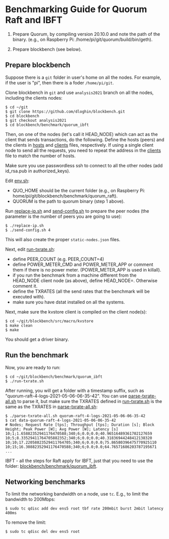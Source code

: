 # Benchmarking Guide for Quorum Raft and IBFT

1. Prepare Quorum, by compiling version 20.10.0 and note the path of the binary. (e.g., on Raspberry Pi: /home/pi/git/quorum/build/bin/geth).

2. Prepare blockbench (see below).

## Prepare blockbench

Suppose there is a ``git`` folder in user's home on all the nodes. For example, if the user is "pi", then there is a foder ``/home/pi/git``.

Clone blockbench in ``git`` and use ``analysis2021`` branch on all the nodes, including the clients nodes:

```
$ cd ~/git
$ git clone https://github.com/dloghin/blockbench.git
$ cd blockbench
$ git checkout analysis2021
$ cd blockbench/benchmark/quorum_ibft
```

Then, on one of the nodes (let's call it HEAD_NODE) which can act as the client that sends transactions, do the following. Define the hosts (peers) and the clients in [hosts](hosts) and [clients](clients) files, respectively. If using a single client node to send all the requests, you need to repeat the address in the [clients](clients) file to match the number of hosts.

Make sure you use passwordless ssh to connect to all the other nodes (add id_rsa.pub in authorized_keys).

Edit [env.sh](env.sh):
- QUO_HOME should be the current folder (e.g., on Raspberry Pi: home/pi/git/blockbench/benchmark/quorum_raft).
- QUORUM is the path to quorum binary (step 1 above).

Run [replace-ip.sh](replace-ip.sh) and [send-config.sh](send-config.sh) to prepare the peer nodes (the parameter is the number of peers you are going to use):

```
$ ./replace-ip.sh
$ ./send-config.sh 4
```

This will also create the proper ``static-nodes.json`` files.

Next, edit [run-txrate.sh](run-txrate.sh):
- define PEER_COUNT (e.g. PEER_COUNT=4)
- define POWER_METER_CMD and POWER_METER_APP or comment them if there is no power meter. (POWER_METER_APP is used in killall).
- if you run the benchmark from a machine different from the HEAD_NODE client node (as above), define HEAD_NODE=<addr>. Otherwise comment it.
- define the TXRATES (all the send rates that the benchmark will be executed with).
- make sure you have dstat installed on all the systems.

Next, make sure the kvstore client is compiled on the client node(s):

```
$ cd ~/git/blockbench/src/macro/kvstore
$ make clean
$ make
```

You should get a driver binary.

## Run the benchmark

Now, you are ready to run:

```
$ cd ~/git/blockbench/benchmark/quorum_ibft
$ ./run-txrate.sh
```

After running, you will get a folder with a timestamp suffix, such as "quorum-raft-4-logs-2021-05-06-06-35-42". You can use [parse-txrate-all.sh](parse-txrate-all.sh) to parse it, but make sure the TXRATES defined in [run-txrate.sh](run-txrate.sh) is the same as the TXRATES in [parse-txrate-all.sh](parse-txrate-all.sh):

```
$ ./parse-txrate-all.sh quorum-raft-4-logs-2021-05-06-06-35-42
$ cat data-quorum-raft-4-logs-2021-05-06-06-35-42
# Nodes; Request Rate [tps]; Throughput [tps]; Duration [s]; Block Height; Peak Power [W]; Avg Power [W]; Latency [s]
10;1;1.65882352941176470588;340;6;0.0;0.0;40.96516489361702127659
10;5;8.33529411764705882352;340;6;0.0;0.0;40.31836944248412138320
10;10;17.22058823529411764705;340;6;0.0;0.0;75.86580396475770925110
10;15;16.30882352941176470588;340;6;0.0;0.0;64.76571686203787195671
...
```

IBFT - all the steps for Raft apply for IBFT, just that you need to use the folder: [blockbench/benchmark/quorum_ibft](blockbench/benchmark/quorum_ibft).

## Networking benchmarks

To limit the networking bandwidth on a node, use ``tc``. E.g., to limit the bandwidth to 200Mbps:

```
$ sudo tc qdisc add dev ens5 root tbf rate 200mbit burst 2mbit latency 400ms
```

To remove the limit:

```
$ sudo tc qdisc del dev ens5 root
```
